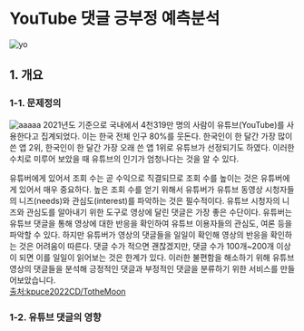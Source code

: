 # YouTube 댓글 긍부정 예측분석

![yo](https://user-images.githubusercontent.com/79899868/235559730-d1947bc2-b653-4724-874b-42005951c35e.png)

## 1. 개요

### 1-1. 문제정의
![aaaaa](https://user-images.githubusercontent.com/79899868/235561005-cebaf98d-8069-48e9-8df8-688039a2f328.png)
2021년도 기준으로 국내에서 4천319만 명의 사람이 유튜브(YouTube)를 사용한다고 집계되었다. 이는 한국 전체 인구 80%를 웃돈다. 한국인이 한 달간 가장 많이 쓴 앱 2위, 한국인이 한 달간 가장 오래 쓴 앱 1위로 유튜브가 선정되기도 하였다. 이러한 수치로 미루어 보았을 때 유튜브의 인기가 엄청나다는 것을 알 수 있다.<br>

유튜버에게 있어서 조회 수는 곧 수익으로 직결되므로 조회 수를 높이는 것은 유튜버에게 있어서 매우 중요하다. 높은 조회 수를 얻기 위해서 유튜버가 유튜브 동영상 시청자들의 니즈(needs)와 관심도(interest)를 파악하는 것은 필수적이다. 유튜브 시청자의 니즈와 관심도를 알아내기 위한 도구로 영상에 달린 댓글은 가장 좋은 수단이다. 유튜버는 유튜브 댓글을 통해 영상에 대한 반응을 확인하여 유튜브 이용자들의 관심도, 여론 등을 파악할 수 있다. 하지만 유튜버가 영상의 댓글들을 일일이 확인해 영상의 반응을 확인하는 것은 어려움이 따른다. 댓글 수가 적으면 괜찮겠지만, 댓글 수가 100개~200개 이상이 되면 이를 일일이 읽어보는 것은 한계가 있다. 이러한 불편함을 해소하기 위해 유튜브 영상의 댓글들을 분석해 긍정적인 댓글과 부정적인 댓글을 분류하기 위한 서비스를 만들어보았습니다. <br> [출처:kpuce2022CD/TotheMoon](https://github.com/kpuce2022CD/TotheMoon)<br>

### 1-2. 유튜브 댓글의 영향

